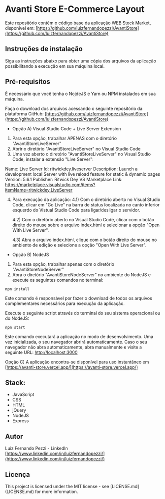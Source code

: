 # Avanti Store E-Commerce Layout

Este repositório contém o código base da aplicação WEB Stock Market, disponível em: [https://github.com/luizfernandopezzi/AvantiStore](https://github.com/luizfernandopezzi/AvantiStore)

## Instruções de instalação

Siga as instruções abaixo para obter uma cópia dos arquivos da aplicação possibilitando a execução em sua máquina local.

## Pré-requisitos
É necessário que você tenha o NojdeJS e Yarn ou NPM instalados em sua máquina.

Faça o download dos arquivos acessando o seguinte repositório da plataforma GitHub: [https://github.com/luizfernandopezzi/AvantiStore](https://github.com/luizfernandopezzi/AvantiStore)

* Opção A) Visual Studio Code + Live Server Extension 
1) Para esta opção, trabalhar APENAS com o diretório "AvantiStoreLiveServer"
2) Abrir o diretório "AvantiStoreLiveServer" no Visual Studio Code
3) Uma vez aberto o diretório "AvantiStoreLiveServer" no Visual Studio Code, instalar a extensão "Live Server":

Name: Live Server
Id: ritwickdey.liveserver
Description: Launch a development local Server with live reload feature for static & dynamic pages
Version: 5.6.1
Publisher: Ritwick Dey
VS Marketplace Link: https://marketplace.visualstudio.com/items?itemName=ritwickdey.LiveServer

4) Para execução da aplicação:
    4.1) Com o diretório aberto no Visual Studio Code, clicar em "Go Live" na barra de status localizada no canto inferior esquerdo do Vistual Studio Code para ligar/desligar o servidor. 

    4.2) Com o diretório aberto no Visual Studio Code, clicar com o botão direito do mouse sobre o arquivo index.html e selecionar a opção "Open With Live Server".

    4.3) Abra o arquivo index.html, clique com o botão direito do mouse no ambiento de edição e selecione a opção "Open With Live Server".

* Opção B) NodeJS

1) Para esta opção, trabalhar apenas com o diretório "AvantiStoreNodeServer"
2) Abra o diretório "AvantiStoreNodeServer" no ambiente do NodeJS e execute os seguintes comandos no terminal:

`npm install`

Este comando é responsável por fazer o download de todos os arquivos complementares necessários para execução da aplicação.

Execute o seguinte script através do terminal do seu sistema operacional ou do NodeJS:

`npm start`

Este comando executará a aplicação no modo de desenvolvimento. Uma vez inicializada, o seu navegador abrirá automaticamente.  Caso o seu navegador não abra automaticamente, abra manualmente e visite a seguinte URL: [http://localhost:3000](http://localhost:3000)

Opção C) A aplicação encontra-se disponível para uso instantâneo em [https://avanti-store.vercel.app/](https://avanti-store.vercel.app/)


## Stack:
* JavaScript
* CSS
* HTML
* jQuery
* NodeJS
* Express

## Autor
Luiz Fernando Pezzi - LinkedIn [https://www.linkedin.com/in/luizfernandopezzi/](https://www.linkedin.com/in/luizfernandopezzi/)

## Licença
This project is licensed under the MIT license - see [LICENSE.md] (LICENSE.md) for more information.